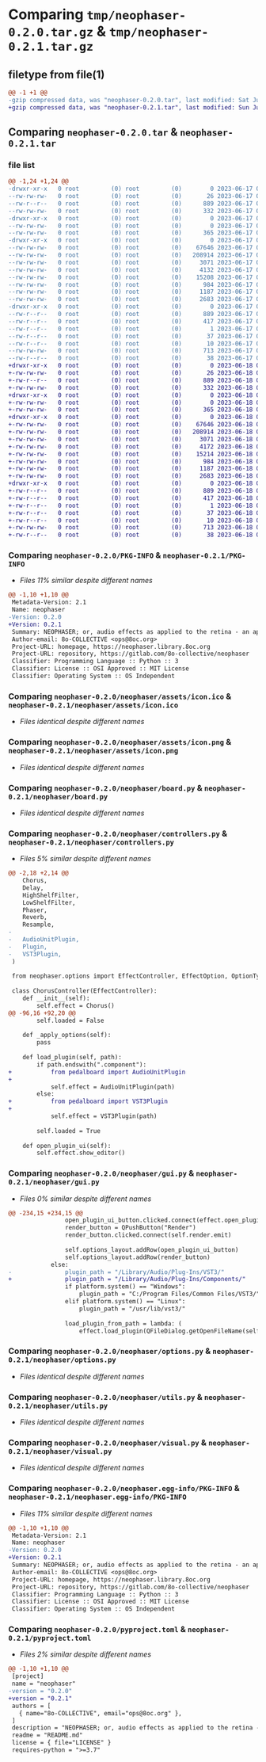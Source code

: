 # Comparing `tmp/neophaser-0.2.0.tar.gz` & `tmp/neophaser-0.2.1.tar.gz`

## filetype from file(1)

```diff
@@ -1 +1 @@
-gzip compressed data, was "neophaser-0.2.0.tar", last modified: Sat Jun 17 04:58:58 2023, max compression
+gzip compressed data, was "neophaser-0.2.1.tar", last modified: Sun Jun 18 01:04:34 2023, max compression
```

## Comparing `neophaser-0.2.0.tar` & `neophaser-0.2.1.tar`

### file list

```diff
@@ -1,24 +1,24 @@
-drwxr-xr-x   0 root         (0) root         (0)        0 2023-06-17 04:58:58.681628 neophaser-0.2.0/
--rw-rw-rw-   0 root         (0) root         (0)       26 2023-06-17 04:58:50.000000 neophaser-0.2.0/MANIFEST.in
--rw-r--r--   0 root         (0) root         (0)      889 2023-06-17 04:58:58.681628 neophaser-0.2.0/PKG-INFO
--rw-rw-rw-   0 root         (0) root         (0)      332 2023-06-17 04:58:50.000000 neophaser-0.2.0/README.md
-drwxr-xr-x   0 root         (0) root         (0)        0 2023-06-17 04:58:58.679628 neophaser-0.2.0/neophaser/
--rw-rw-rw-   0 root         (0) root         (0)        0 2023-06-17 04:58:50.000000 neophaser-0.2.0/neophaser/__init__.py
--rw-rw-rw-   0 root         (0) root         (0)      365 2023-06-17 04:58:50.000000 neophaser-0.2.0/neophaser/__main__.py
-drwxr-xr-x   0 root         (0) root         (0)        0 2023-06-17 04:58:58.680628 neophaser-0.2.0/neophaser/assets/
--rw-rw-rw-   0 root         (0) root         (0)    67646 2023-06-17 04:58:50.000000 neophaser-0.2.0/neophaser/assets/icon.ico
--rw-rw-rw-   0 root         (0) root         (0)   208914 2023-06-17 04:58:50.000000 neophaser-0.2.0/neophaser/assets/icon.png
--rw-rw-rw-   0 root         (0) root         (0)     3071 2023-06-17 04:58:50.000000 neophaser-0.2.0/neophaser/board.py
--rw-rw-rw-   0 root         (0) root         (0)     4132 2023-06-17 04:58:50.000000 neophaser-0.2.0/neophaser/controllers.py
--rw-rw-rw-   0 root         (0) root         (0)    15208 2023-06-17 04:58:50.000000 neophaser-0.2.0/neophaser/gui.py
--rw-rw-rw-   0 root         (0) root         (0)      984 2023-06-17 04:58:50.000000 neophaser-0.2.0/neophaser/options.py
--rw-rw-rw-   0 root         (0) root         (0)     1187 2023-06-17 04:58:50.000000 neophaser-0.2.0/neophaser/utils.py
--rw-rw-rw-   0 root         (0) root         (0)     2683 2023-06-17 04:58:50.000000 neophaser-0.2.0/neophaser/visual.py
-drwxr-xr-x   0 root         (0) root         (0)        0 2023-06-17 04:58:58.680628 neophaser-0.2.0/neophaser.egg-info/
--rw-r--r--   0 root         (0) root         (0)      889 2023-06-17 04:58:58.000000 neophaser-0.2.0/neophaser.egg-info/PKG-INFO
--rw-r--r--   0 root         (0) root         (0)      417 2023-06-17 04:58:58.000000 neophaser-0.2.0/neophaser.egg-info/SOURCES.txt
--rw-r--r--   0 root         (0) root         (0)        1 2023-06-17 04:58:58.000000 neophaser-0.2.0/neophaser.egg-info/dependency_links.txt
--rw-r--r--   0 root         (0) root         (0)       37 2023-06-17 04:58:58.000000 neophaser-0.2.0/neophaser.egg-info/requires.txt
--rw-r--r--   0 root         (0) root         (0)       10 2023-06-17 04:58:58.000000 neophaser-0.2.0/neophaser.egg-info/top_level.txt
--rw-rw-rw-   0 root         (0) root         (0)      713 2023-06-17 04:58:50.000000 neophaser-0.2.0/pyproject.toml
--rw-r--r--   0 root         (0) root         (0)       38 2023-06-17 04:58:58.681628 neophaser-0.2.0/setup.cfg
+drwxr-xr-x   0 root         (0) root         (0)        0 2023-06-18 01:04:34.714653 neophaser-0.2.1/
+-rw-rw-rw-   0 root         (0) root         (0)       26 2023-06-18 01:04:27.000000 neophaser-0.2.1/MANIFEST.in
+-rw-r--r--   0 root         (0) root         (0)      889 2023-06-18 01:04:34.714653 neophaser-0.2.1/PKG-INFO
+-rw-rw-rw-   0 root         (0) root         (0)      332 2023-06-18 01:04:27.000000 neophaser-0.2.1/README.md
+drwxr-xr-x   0 root         (0) root         (0)        0 2023-06-18 01:04:34.712653 neophaser-0.2.1/neophaser/
+-rw-rw-rw-   0 root         (0) root         (0)        0 2023-06-18 01:04:27.000000 neophaser-0.2.1/neophaser/__init__.py
+-rw-rw-rw-   0 root         (0) root         (0)      365 2023-06-18 01:04:27.000000 neophaser-0.2.1/neophaser/__main__.py
+drwxr-xr-x   0 root         (0) root         (0)        0 2023-06-18 01:04:34.713653 neophaser-0.2.1/neophaser/assets/
+-rw-rw-rw-   0 root         (0) root         (0)    67646 2023-06-18 01:04:27.000000 neophaser-0.2.1/neophaser/assets/icon.ico
+-rw-rw-rw-   0 root         (0) root         (0)   208914 2023-06-18 01:04:27.000000 neophaser-0.2.1/neophaser/assets/icon.png
+-rw-rw-rw-   0 root         (0) root         (0)     3071 2023-06-18 01:04:27.000000 neophaser-0.2.1/neophaser/board.py
+-rw-rw-rw-   0 root         (0) root         (0)     4172 2023-06-18 01:04:27.000000 neophaser-0.2.1/neophaser/controllers.py
+-rw-rw-rw-   0 root         (0) root         (0)    15214 2023-06-18 01:04:27.000000 neophaser-0.2.1/neophaser/gui.py
+-rw-rw-rw-   0 root         (0) root         (0)      984 2023-06-18 01:04:27.000000 neophaser-0.2.1/neophaser/options.py
+-rw-rw-rw-   0 root         (0) root         (0)     1187 2023-06-18 01:04:27.000000 neophaser-0.2.1/neophaser/utils.py
+-rw-rw-rw-   0 root         (0) root         (0)     2683 2023-06-18 01:04:27.000000 neophaser-0.2.1/neophaser/visual.py
+drwxr-xr-x   0 root         (0) root         (0)        0 2023-06-18 01:04:34.713653 neophaser-0.2.1/neophaser.egg-info/
+-rw-r--r--   0 root         (0) root         (0)      889 2023-06-18 01:04:34.000000 neophaser-0.2.1/neophaser.egg-info/PKG-INFO
+-rw-r--r--   0 root         (0) root         (0)      417 2023-06-18 01:04:34.000000 neophaser-0.2.1/neophaser.egg-info/SOURCES.txt
+-rw-r--r--   0 root         (0) root         (0)        1 2023-06-18 01:04:34.000000 neophaser-0.2.1/neophaser.egg-info/dependency_links.txt
+-rw-r--r--   0 root         (0) root         (0)       37 2023-06-18 01:04:34.000000 neophaser-0.2.1/neophaser.egg-info/requires.txt
+-rw-r--r--   0 root         (0) root         (0)       10 2023-06-18 01:04:34.000000 neophaser-0.2.1/neophaser.egg-info/top_level.txt
+-rw-rw-rw-   0 root         (0) root         (0)      713 2023-06-18 01:04:27.000000 neophaser-0.2.1/pyproject.toml
+-rw-r--r--   0 root         (0) root         (0)       38 2023-06-18 01:04:34.714653 neophaser-0.2.1/setup.cfg
```

### Comparing `neophaser-0.2.0/PKG-INFO` & `neophaser-0.2.1/PKG-INFO`

 * *Files 11% similar despite different names*

```diff
@@ -1,10 +1,10 @@
 Metadata-Version: 2.1
 Name: neophaser
-Version: 0.2.0
+Version: 0.2.1
 Summary: NEOPHASER; or, audio effects as applied to the retina - an application for applying audio effects to image and video.
 Author-email: 8o-COLLECTIVE <ops@8oc.org>
 Project-URL: homepage, https://neophaser.library.8oc.org
 Project-URL: repository, https://gitlab.com/8o-collective/neophaser
 Classifier: Programming Language :: Python :: 3
 Classifier: License :: OSI Approved :: MIT License
 Classifier: Operating System :: OS Independent
```

### Comparing `neophaser-0.2.0/neophaser/assets/icon.ico` & `neophaser-0.2.1/neophaser/assets/icon.ico`

 * *Files identical despite different names*

### Comparing `neophaser-0.2.0/neophaser/assets/icon.png` & `neophaser-0.2.1/neophaser/assets/icon.png`

 * *Files identical despite different names*

### Comparing `neophaser-0.2.0/neophaser/board.py` & `neophaser-0.2.1/neophaser/board.py`

 * *Files identical despite different names*

### Comparing `neophaser-0.2.0/neophaser/controllers.py` & `neophaser-0.2.1/neophaser/controllers.py`

 * *Files 5% similar despite different names*

```diff
@@ -2,18 +2,14 @@
 	Chorus,
 	Delay,
 	HighShelfFilter,
 	LowShelfFilter,
 	Phaser,
 	Reverb,
 	Resample,
-
-	AudioUnitPlugin,
-	Plugin,
-	VST3Plugin,
 )
 
 from neophaser.options import EffectController, EffectOption, OptionType
 
 class ChorusController(EffectController):
 	def __init__(self):
 		self.effect = Chorus()
@@ -96,16 +92,20 @@
 		self.loaded = False
 	
 	def _apply_options(self):
 		pass
 
 	def load_plugin(self, path):
 		if path.endswith(".component"):
+			from pedalboard import AudioUnitPlugin
+
 			self.effect = AudioUnitPlugin(path)
 		else:
+			from pedalboard import VST3Plugin
+
 			self.effect = VST3Plugin(path)
 		
 		self.loaded = True
 	
 	def open_plugin_ui(self):
 		self.effect.show_editor()
```

### Comparing `neophaser-0.2.0/neophaser/gui.py` & `neophaser-0.2.1/neophaser/gui.py`

 * *Files 0% similar despite different names*

```diff
@@ -234,15 +234,15 @@
 				open_plugin_ui_button.clicked.connect(effect.open_plugin_ui)
 				render_button = QPushButton("Render")
 				render_button.clicked.connect(self.render.emit)
 
 				self.options_layout.addRow(open_plugin_ui_button)
 				self.options_layout.addRow(render_button)
 			else:
-				plugin_path = "/Library/Audio/Plug-Ins/VST3/"
+				plugin_path = "/Library/Audio/Plug-Ins/Components/"
 				if platform.system() == "Windows":
 					plugin_path = "C:/Program Files/Common Files/VST3/"
 				elif platform.system() == "Linux":
 					plugin_path = "/usr/lib/vst3/"
 
 				load_plugin_from_path = lambda: (
 					effect.load_plugin(QFileDialog.getOpenFileName(self, "Open Plugin", plugin_path, "Audio Plugin (*.dll *.vst3 *.component *.so)")[0]),
```

### Comparing `neophaser-0.2.0/neophaser/options.py` & `neophaser-0.2.1/neophaser/options.py`

 * *Files identical despite different names*

### Comparing `neophaser-0.2.0/neophaser/utils.py` & `neophaser-0.2.1/neophaser/utils.py`

 * *Files identical despite different names*

### Comparing `neophaser-0.2.0/neophaser/visual.py` & `neophaser-0.2.1/neophaser/visual.py`

 * *Files identical despite different names*

### Comparing `neophaser-0.2.0/neophaser.egg-info/PKG-INFO` & `neophaser-0.2.1/neophaser.egg-info/PKG-INFO`

 * *Files 11% similar despite different names*

```diff
@@ -1,10 +1,10 @@
 Metadata-Version: 2.1
 Name: neophaser
-Version: 0.2.0
+Version: 0.2.1
 Summary: NEOPHASER; or, audio effects as applied to the retina - an application for applying audio effects to image and video.
 Author-email: 8o-COLLECTIVE <ops@8oc.org>
 Project-URL: homepage, https://neophaser.library.8oc.org
 Project-URL: repository, https://gitlab.com/8o-collective/neophaser
 Classifier: Programming Language :: Python :: 3
 Classifier: License :: OSI Approved :: MIT License
 Classifier: Operating System :: OS Independent
```

### Comparing `neophaser-0.2.0/pyproject.toml` & `neophaser-0.2.1/pyproject.toml`

 * *Files 2% similar despite different names*

```diff
@@ -1,10 +1,10 @@
 [project]
 name = "neophaser"
-version = "0.2.0"
+version = "0.2.1"
 authors = [
   { name="8o-COLLECTIVE", email="ops@8oc.org" },
 ]
 description = "NEOPHASER; or, audio effects as applied to the retina - an application for applying audio effects to image and video."
 readme = "README.md"
 license = { file="LICENSE" }
 requires-python = ">=3.7"
```

